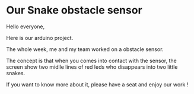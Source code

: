 # Our Snake obstacle sensor


Hello everyone, 


Here is our arduino project. 


The whole week, me and my team worked on a obstacle sensor. 



The concept is that when you comes into contact with the sensor, the screen show 
two midlle lines of red leds who disappears into two little snakes. 



If you want to know more about it, please have a seat and enjoy our work ! 
